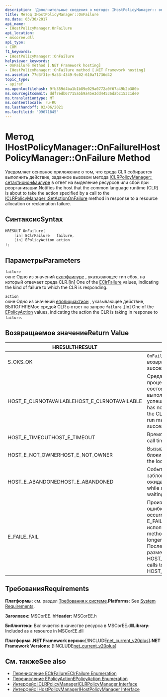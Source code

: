 ```yaml
---
description: 'Дополнительные сведения о методе: IHostPolicyManager:: onFailure'
title: Метод IHostPolicyManager::OnFailure
ms.date: 03/30/2017
api_name:
- IHostPolicyManager.OnFailure
api_location:
- mscoree.dll
api_type:
- COM
f1_keywords:
- IHostPolicyManager::OnFailure
helpviewer_keywords:
- OnFailure method [.NET Framework hosting]
- IHostPolicyManager::OnFailure method [.NET Framework hosting]
ms.assetid: 77d3f31e-9a53-4349-9c02-610a71736d42
topic_type:
- apiref
ms.openlocfilehash: 9fb359d4ba1b1b89e029a0772a0f67a49b2b380b
ms.sourcegitcommit: ddf7edb67715a5b9a45e3dd44536dabc153c1de0
ms.translationtype: MT
ms.contentlocale: ru-RU
ms.lasthandoff: 02/06/2021
ms.locfileid: "99671845"
---
```

# <a name="ihostpolicymanageronfailure-method"></a><span data-ttu-id="b567f-103">Метод IHostPolicyManager::OnFailure</span><span class="sxs-lookup"><span data-stu-id="b567f-103">IHostPolicyManager::OnFailure Method</span></span>

<span data-ttu-id="b567f-104">Уведомляет основное приложение о том, что среда CLR собирается выполнить действие, заданное вызовом метода [ICLRPolicyManager:: сетактиононфаилуре](iclrpolicymanager-setactiononfailure-method.md) в ответ на выделение ресурсов или сбой при реорганизации.</span><span class="sxs-lookup"><span data-stu-id="b567f-104">Notifies the host that the common language runtime (CLR) is about to take the action specified by a call to the [ICLRPolicyManager::SetActionOnFailure](iclrpolicymanager-setactiononfailure-method.md) method in response to a resource allocation or reclamation failure.</span></span>  
  
## <a name="syntax"></a><span data-ttu-id="b567f-105">Синтаксис</span><span class="sxs-lookup"><span data-stu-id="b567f-105">Syntax</span></span>  
  
```cpp  
HRESULT OnFailure(  
    [in] EClrFailure   failure,  
    [in] EPolicyAction action  
);  
```  
  
## <a name="parameters"></a><span data-ttu-id="b567f-106">Параметры</span><span class="sxs-lookup"><span data-stu-id="b567f-106">Parameters</span></span>  

 `failure`  
 <span data-ttu-id="b567f-107">окне Одно из значений [еклрфаилуре](eclrfailure-enumeration.md) , указывающее тип сбоя, на который отвечает среда CLR.</span><span class="sxs-lookup"><span data-stu-id="b567f-107">[in] One of the [EClrFailure](eclrfailure-enumeration.md) values, indicating the kind of failure to which the CLR is responding.</span></span>  
  
 `action`  
 <span data-ttu-id="b567f-108">окне Одно из значений [еполициактион](epolicyaction-enumeration.md) , указывающее действие, ВЫПОЛНЯЕМое средой CLR в ответ на запрос `failure` .</span><span class="sxs-lookup"><span data-stu-id="b567f-108">[in] One of the [EPolicyAction](epolicyaction-enumeration.md) values, indicating the action the CLR is taking in response to `failure`.</span></span>  
  
## <a name="return-value"></a><span data-ttu-id="b567f-109">Возвращаемое значение</span><span class="sxs-lookup"><span data-stu-id="b567f-109">Return Value</span></span>  
  
|<span data-ttu-id="b567f-110">HRESULT</span><span class="sxs-lookup"><span data-stu-id="b567f-110">HRESULT</span></span>|<span data-ttu-id="b567f-111">Описание:</span><span class="sxs-lookup"><span data-stu-id="b567f-111">Description</span></span>|  
|-------------|-----------------|  
|<span data-ttu-id="b567f-112">S_OK</span><span class="sxs-lookup"><span data-stu-id="b567f-112">S_OK</span></span>|<span data-ttu-id="b567f-113">`OnFailure` успешно возвращено.</span><span class="sxs-lookup"><span data-stu-id="b567f-113">`OnFailure` returned successfully.</span></span>|  
|<span data-ttu-id="b567f-114">HOST_E_CLRNOTAVAILABLE</span><span class="sxs-lookup"><span data-stu-id="b567f-114">HOST_E_CLRNOTAVAILABLE</span></span>|<span data-ttu-id="b567f-115">Среда CLR не была загружена в процесс, или среда CLR находится в состоянии, в котором она не может выполнить управляемый код или успешно обработать вызов.</span><span class="sxs-lookup"><span data-stu-id="b567f-115">The CLR has not been loaded into a process, or the CLR is in a state in which it cannot run managed code or process the call successfully.</span></span>|  
|<span data-ttu-id="b567f-116">HOST_E_TIMEOUT</span><span class="sxs-lookup"><span data-stu-id="b567f-116">HOST_E_TIMEOUT</span></span>|<span data-ttu-id="b567f-117">Время ожидания вызова истекло.</span><span class="sxs-lookup"><span data-stu-id="b567f-117">The call timed out.</span></span>|  
|<span data-ttu-id="b567f-118">HOST_E_NOT_OWNER</span><span class="sxs-lookup"><span data-stu-id="b567f-118">HOST_E_NOT_OWNER</span></span>|<span data-ttu-id="b567f-119">Вызывающий объект не владеет блокировкой.</span><span class="sxs-lookup"><span data-stu-id="b567f-119">The caller does not own the lock.</span></span>|  
|<span data-ttu-id="b567f-120">HOST_E_ABANDONED</span><span class="sxs-lookup"><span data-stu-id="b567f-120">HOST_E_ABANDONED</span></span>|<span data-ttu-id="b567f-121">Событие было отменено, пока заблокированный поток или волокно ожидают его.</span><span class="sxs-lookup"><span data-stu-id="b567f-121">An event was canceled while a blocked thread or fiber was waiting on it.</span></span>|  
|<span data-ttu-id="b567f-122">E_FAIL</span><span class="sxs-lookup"><span data-stu-id="b567f-122">E_FAIL</span></span>|<span data-ttu-id="b567f-123">Произошла неизвестная фатальная ошибка.</span><span class="sxs-lookup"><span data-stu-id="b567f-123">An unknown catastrophic failure occurred.</span></span> <span data-ttu-id="b567f-124">Когда метод возвращает E_FAIL, среда CLR больше не может использоваться в процессе.</span><span class="sxs-lookup"><span data-stu-id="b567f-124">When a method returns E_FAIL, the CLR is no longer usable within the process.</span></span> <span data-ttu-id="b567f-125">Последующие вызовы методов размещения возвращают HOST_E_CLRNOTAVAILABLE.</span><span class="sxs-lookup"><span data-stu-id="b567f-125">Subsequent calls to hosting methods return HOST_E_CLRNOTAVAILABLE.</span></span>|  
  
## <a name="requirements"></a><span data-ttu-id="b567f-126">Требования</span><span class="sxs-lookup"><span data-stu-id="b567f-126">Requirements</span></span>  

 <span data-ttu-id="b567f-127">**Платформы:** см. раздел [Требования к системе](../../get-started/system-requirements.md).</span><span class="sxs-lookup"><span data-stu-id="b567f-127">**Platforms:** See [System Requirements](../../get-started/system-requirements.md).</span></span>  
  
 <span data-ttu-id="b567f-128">**Заголовок:** MSCorEE. h</span><span class="sxs-lookup"><span data-stu-id="b567f-128">**Header:** MSCorEE.h</span></span>  
  
 <span data-ttu-id="b567f-129">**Библиотека:** Включается в качестве ресурса в MSCorEE.dll</span><span class="sxs-lookup"><span data-stu-id="b567f-129">**Library:** Included as a resource in MSCorEE.dll</span></span>  
  
 <span data-ttu-id="b567f-130">**Платформа .NET Framework версии:**[!INCLUDE[net_current_v20plus](../../../../includes/net-current-v20plus-md.md)]</span><span class="sxs-lookup"><span data-stu-id="b567f-130">**.NET Framework Versions:** [!INCLUDE[net_current_v20plus](../../../../includes/net-current-v20plus-md.md)]</span></span>  
  
## <a name="see-also"></a><span data-ttu-id="b567f-131">См. также</span><span class="sxs-lookup"><span data-stu-id="b567f-131">See also</span></span>

- [<span data-ttu-id="b567f-132">Перечисление EClrFailure</span><span class="sxs-lookup"><span data-stu-id="b567f-132">EClrFailure Enumeration</span></span>](eclrfailure-enumeration.md)
- [<span data-ttu-id="b567f-133">Перечисление EPolicyAction</span><span class="sxs-lookup"><span data-stu-id="b567f-133">EPolicyAction Enumeration</span></span>](epolicyaction-enumeration.md)
- [<span data-ttu-id="b567f-134">Интерфейс ICLRPolicyManager</span><span class="sxs-lookup"><span data-stu-id="b567f-134">ICLRPolicyManager Interface</span></span>](iclrpolicymanager-interface.md)
- [<span data-ttu-id="b567f-135">Интерфейс IHostPolicyManager</span><span class="sxs-lookup"><span data-stu-id="b567f-135">IHostPolicyManager Interface</span></span>](ihostpolicymanager-interface.md)
